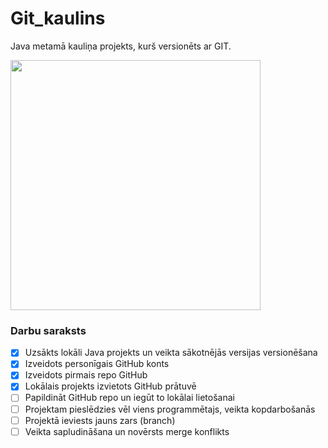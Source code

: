 # Git_kaulins
Java metamā kauliņa projekts, kurš versionēts ar GIT.

<img src="https://s7.orientaltrading.com/is/image/OrientalTrading/VIEWER_ZOOM/jumbo-dice-12-pc-~39_198" width="400" height="400">

### **Darbu saraksts**
- [x] Uzsākts lokāli Java projekts un veikta sākotnējās versijas versionēšana
- [x] Izveidots personīgais GitHub konts
- [x] Izveidots pirmais repo GitHub
- [x] Lokālais projekts izvietots GitHub prātuvē
- [ ] Papildināt GitHub repo un iegūt to lokālai lietošanai
- [ ] Projektam pieslēdzies vēl viens programmētajs, veikta kopdarbošanās
- [ ] Projektā ieviests jauns zars (branch)
- [ ] Veikta sapludināšana un novērsts merge konflikts
